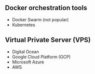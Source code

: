 ## Docker orchestration tools
- Docker Swarm (not popular)
- Kubernetes

## Virtual Private Server (VPS)
  - Digital Ocean
  - Google Cloud Platform (GCP)
  - Microsoft Azure
  - AWS
  